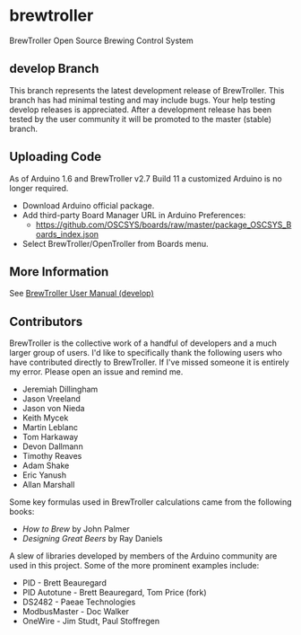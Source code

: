 # brewtroller
BrewTroller Open Source Brewing Control System

## develop Branch
This branch represents the latest development release of BrewTroller. This branch has had minimal testing and may include bugs. Your help testing develop releases is appreciated. After a development release has been tested by the user community it will be promoted to the master (stable) branch.

## Uploading Code
As of Arduino 1.6 and BrewTroller v2.7 Build 11 a customized Arduino is no longer required.

* Download Arduino official package.
* Add third-party Board Manager URL in Arduino Preferences:
  *  https://github.com/OSCSYS/boards/raw/master/package_OSCSYS_Boards_index.json
* Select BrewTroller/OpenTroller from Boards menu.

## More Information
See [BrewTroller User Manual (develop)](https://github.com/OSCSYS/brewtroller/wiki/BrewTroller-v2.7-Manual-%28develop%29)

## Contributors
BrewTroller is the collective work of a handful of developers and a much larger group of users. I'd like to specifically thank the following users who have contributed directly to BrewTroller. If I've missed someone it is entirely my error. Please open an issue and remind me.

 * Jeremiah Dillingham
 * Jason Vreeland
 * Jason von Nieda
 * Keith Mycek
 * Martin Leblanc
 * Tom Harkaway
 * Devon Dallmann
 * Timothy Reaves
 * Adam Shake
 * Eric Yanush
 * Allan Marshall


Some key formulas used in BrewTroller calculations came from the following books: 

 * _How to Brew_ by John Palmer
 * _Designing Great Beers_ by Ray Daniels

A slew of libraries developed by members of the Arduino community are used in this project. Some of the more prominent examples include:

  * PID - Brett Beauregard
  * PID Autotune - Brett Beauregard, Tom Price (fork)
  * DS2482 - Paeae Technologies
  * ModbusMaster - Doc Walker
  * OneWire - Jim Studt, Paul Stoffregen